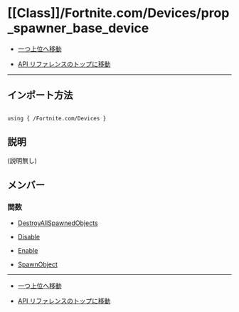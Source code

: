 # [[Class]]/Fortnite.com/Devices/prop_spawner_base_device

- [一つ上位へ移動](../main.md)

- [API リファレンスのトップに移動](/main.md)

---

## インポート方法

```verse

using { /Fortnite.com/Devices }

```

## 説明

(説明無し)

## メンバー

### 関数

- [DestroyAllSpawnedObjects](./F_DestroyAllSpawnedObjects/main.md)

- [Disable](./F_Disable/main.md)

- [Enable](./F_Enable/main.md)

- [SpawnObject](./F_SpawnObject/main.md)

---

- [一つ上位へ移動](../main.md)

- [API リファレンスのトップに移動](/main.md)
